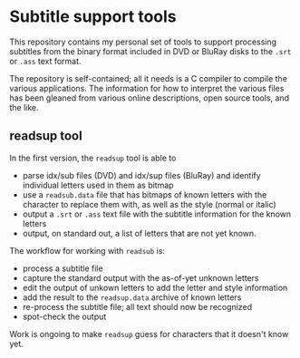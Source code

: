 # Subtitle support tools

This repository contains my personal set of tools to support processing
subtitles from the binary format included in DVD or BluRay disks to the
`.srt` or `.ass` text format.

The repository is self-contained; all it needs is a C compiler to compile
the various applications. The information for how to interpret the various
files has been gleaned from various online descriptions, open source tools,
and the like.

## readsup tool ##
In the first version, the `readsup` tool is able to
 - parse idx/sub files (DVD) and idx/sup files (BluRay) and identify individual
   letters used in them as bitmap
 - use a `readsub.data` file that has bitmaps of known letters with the
   character to replace them with, as well as the style (normal or italic)
 - output a `.srt` or `.ass` text file with the subtitle information for the
   known letters
 - output, on standard out, a list of letters that are not yet known.

The workflow for working with `readsub` is:
 - process a subtitle file
 - capture the standard output with the as-of-yet unknown letters
 - edit the output of unkown letters to add the letter and style information
 - add the result to the `readsup.data` archive of known letters
 - re-process the subtitle file; all text should now be recognized
 - spot-check the output

Work is ongoing to make `readsup` guess for characters that it doesn't know
yet.
